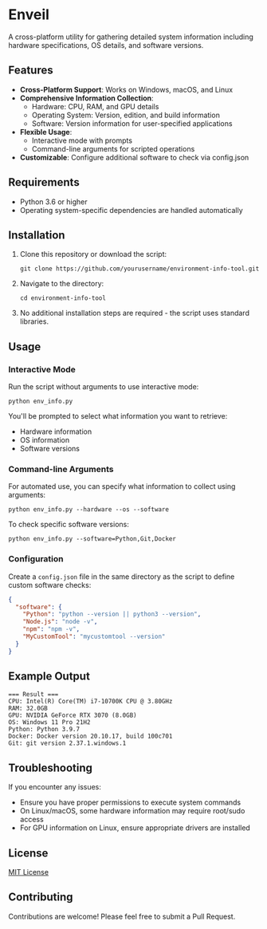 # Enveil
A cross-platform utility for gathering detailed system information including hardware specifications, OS details, and software versions.

## Features

- **Cross-Platform Support**: Works on Windows, macOS, and Linux
- **Comprehensive Information Collection**:
  - Hardware: CPU, RAM, and GPU details
  - Operating System: Version, edition, and build information
  - Software: Version information for user-specified applications
- **Flexible Usage**:
  - Interactive mode with prompts
  - Command-line arguments for scripted operations
- **Customizable**: Configure additional software to check via config.json

## Requirements

- Python 3.6 or higher
- Operating system-specific dependencies are handled automatically

## Installation

1. Clone this repository or download the script:
   ```
   git clone https://github.com/yourusername/environment-info-tool.git
   ```
   
2. Navigate to the directory:
   ```
   cd environment-info-tool
   ```

3. No additional installation steps are required - the script uses standard libraries.

## Usage

### Interactive Mode

Run the script without arguments to use interactive mode:

```
python env_info.py
```

You'll be prompted to select what information you want to retrieve:
- Hardware information
- OS information
- Software versions

### Command-line Arguments

For automated use, you can specify what information to collect using arguments:

```
python env_info.py --hardware --os --software
```

To check specific software versions:

```
python env_info.py --software=Python,Git,Docker
```

### Configuration

Create a `config.json` file in the same directory as the script to define custom software checks:

```json
{
  "software": {
    "Python": "python --version || python3 --version",
    "Node.js": "node -v",
    "npm": "npm -v",
    "MyCustomTool": "mycustomtool --version"
  }
}
```

## Example Output

```
=== Result ===
CPU: Intel(R) Core(TM) i7-10700K CPU @ 3.80GHz
RAM: 32.0GB
GPU: NVIDIA GeForce RTX 3070 (8.0GB)
OS: Windows 11 Pro 21H2
Python: Python 3.9.7
Docker: Docker version 20.10.17, build 100c701
Git: git version 2.37.1.windows.1
```

## Troubleshooting

If you encounter any issues:

- Ensure you have proper permissions to execute system commands
- On Linux/macOS, some hardware information may require root/sudo access
- For GPU information on Linux, ensure appropriate drivers are installed

## License

[MIT License](LICENSE)

## Contributing

Contributions are welcome! Please feel free to submit a Pull Request.